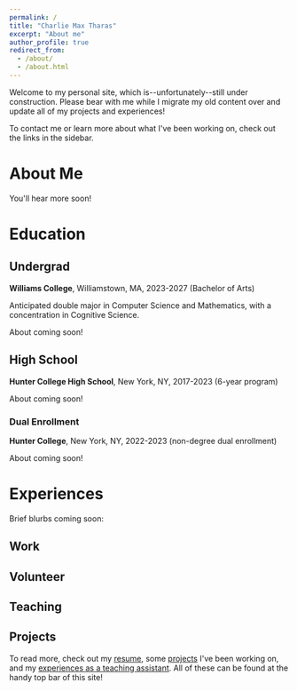 ```yaml
---
permalink: /
title: "Charlie Max Tharas"
excerpt: "About me"
author_profile: true
redirect_from: 
  - /about/
  - /about.html
---
```


Welcome to my personal site, which is--unfortunately--still under construction. Please bear with me while I migrate my old content over and update all of my projects and experiences!

To contact me or learn more about what I've been working on, check out the links in the sidebar.

About Me
=====
You'll hear more soon!

Education
=====
## Undergrad
**Williams College**, Williamstown, MA, 2023-2027 (Bachelor of Arts)

Anticipated double major in Computer Science and Mathematics, with a concentration in Cognitive Science.

About coming soon!

## High School

**Hunter College High School**, New York, NY, 2017-2023 (6-year program)

About coming soon!

### Dual Enrollment
**Hunter College**, New York, NY, 2022-2023 (non-degree dual enrollment)

About coming soon!

Experiences
=====
Brief blurbs coming soon:

## Work

## Volunteer

## Teaching

## Projects
To read more, check out my [resume](https://charliemax.dev/resume), some [projects](https://charliemax.dev/projects) I've been working on, and my [experiences as a teaching assistant](https://charliemax.dev/teaching). All of these can be found at the handy top bar of this site!